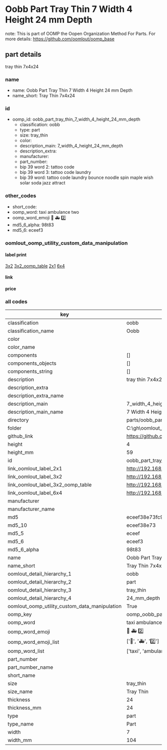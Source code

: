 # Oobb Part Tray Thin 7 Width 4 Height 24 mm Depth  

note: This is part of OOMP the Oopen Organization Method For Parts. For more details: https://github.com/oomlout/oomp_base

##  part details
  



tray thin 7x4x24



### name
* name: Oobb Part Tray Thin 7 Width 4 Height 24 mm Depth
* name_short: Tray Thin 7x4x24 
### id
* oomp_id: oobb_part_tray_thin_7_width_4_height_24_mm_depth
  * classification: oobb
  * type: part
  * size: tray_thin
  * color: 
  * description_main: 7_width_4_height_24_mm_depth
  * description_extra: 
  * manufacturer: 
  * part_number: 
  * bip 39 word 2: tattoo code
  * bip 39 word 3: tattoo code laundry
  * bip 39 word: tattoo code laundry bounce noodle spin maple wish solar soda jazz attract

### other_codes
* short_code: 
* oomp_word: taxi ambulance two
* oomp_word_emoji :taxi: :ambulance: :two:
* md5_6_alpha: 98t83
* md5_6: eceef3






### oomlout_oomp_utility_custom_data_manipulation
#### label print
[3x2](http://192.168.1.245:1112/?label=oomp%2098t83)
[3x2_oomp_table](http://192.168.1.108:1112/?label=oomp%2098t83)
[2x1](http://192.168.1.242:1112/?label=oomp%2098t83)
[6x4](http://192.168.1.55:1112/?label=oomp%2098t83)    

#### link

                              

#### price







### all codes 
| key | value |  
| --- | --- |  
| classification | oobb |  
| classification_name | Oobb |  
| color |  |  
| color_name |  |  
| components | [] |  
| components_objects | [] |  
| components_string | [] |  
| description | tray thin 7x4x24 |  
| description_extra |  |  
| description_extra_name |  |  
| description_main | 7_width_4_height_24_mm_depth |  
| description_main_name | 7 Width 4 Height 24 mm Depth |  
| directory | parts/oobb_part_tray_thin_7_width_4_height_24_mm_depth |  
| folder | C:\gh\oomlout_oobb_version_4_generated_parts\things\oobb_part_tray_thin_7_width_4_height_24_mm_depth |  
| github_link | https://github.com/oomlout/oomlout_oomp_part_src/tree/main/parts/oobb_part_tray_thin_7_width_4_height_24_mm_depth |  
| height | 4 |  
| height_mm | 59 |  
| id | oobb_part_tray_thin_7_width_4_height_24_mm_depth |  
| link_oomlout_label_2x1 | http://192.168.1.242:1112/?label=oomp%2098t83 |  
| link_oomlout_label_3x2 | http://192.168.1.245:1112/?label=oomp%2098t83 |  
| link_oomlout_label_3x2_oomp_table | http://192.168.1.108:1112/?label=oomp%2098t83 |  
| link_oomlout_label_6x4 | http://192.168.1.55:1112/?label=oomp%2098t83 |  
| manufacturer |  |  
| manufacturer_name |  |  
| md5 | eceef38e73fc90f347cb01a6fb4b46f2 |  
| md5_10 | eceef38e73 |  
| md5_5 | eceef |  
| md5_6 | eceef3 |  
| md5_6_alpha | 98t83 |  
| name | Oobb Part Tray Thin 7 Width 4 Height 24 mm Depth |  
| name_short | Tray Thin 7x4x24  |  
| oomlout_detail_hierarchy_1 | oobb |  
| oomlout_detail_hierarchy_2 | part |  
| oomlout_detail_hierarchy_3 | tray_thin |  
| oomlout_detail_hierarchy_4 | 24_mm_depth |  
| oomlout_oomp_utility_custom_data_manipulation | True |  
| oomp_key | oomp_oobb_part_tray_thin_7_width_4_height_24_mm_depth |  
| oomp_word | taxi ambulance two |  
| oomp_word_emoji | :taxi: :ambulance: :two: |  
| oomp_word_emoji_list | [':taxi:', ':ambulance:', ':two:'] |  
| oomp_word_list | ['taxi', 'ambulance', 'two'] |  
| part_number |  |  
| part_number_name |  |  
| short_name |  |  
| size | tray_thin |  
| size_name | Tray Thin |  
| thickness | 24 |  
| thickness_mm | 24 |  
| type | part |  
| type_name | Part |  
| width | 7 |  
| width_mm | 104 |  
